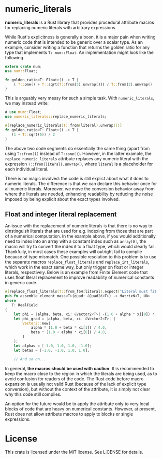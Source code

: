 numeric_literals
================

**numeric_literals** is a Rust library that provides procedural attribute macros for replacing
numeric literals with arbitrary expressions.

While Rust's explicitness is generally a boon, it is a major pain when writing numeric
code that is intended to be generic over a scalar type. As an example, consider
writing a function that returns the golden ratio for any type that implements `T: num::Float`.
An implementation might look like the following.

```rust
extern crate num;
use num::Float;

fn golden_ratio<T: Float>() -> T {
    ( T::one() + T::sqrt(T::from(5).unwrap())) / T::from(2).unwrap()
}
```

This is arguably very messy for such a simple task. With `numeric_literals`, we may
instead write:

```rust
# use num::Float;
use numeric_literals::replace_numeric_literals;

#[replace_numeric_literals(T::from(literal).unwrap())]
fn golden_ratio<T: Float>() -> T {
   (1 + T::sqrt(5)) / 2
}
```

The above two code segments do essentially the same thing
(apart from using `T::from(1)` instead of `T::one()`). However, in the latter example,
the `replace_numeric_literals` attribute replaces any numeric literal with the expression
`T::from(literal).unwrap()`, where `literal` is a placeholder for each individual literal.

There is no magic involved: the code is still explict about what it does to numeric literals.
The difference is that we can declare this behavior once for all numeric literals. Moreover,
we move the conversion behavior away from where the literals are needed, enhancing readability
by reducing the noise imposed by being explicit about the exact types involved.

Float and integer literal replacement
-------------------------------------

An issue with the replacement of numeric literals is that there is no way to dinstinguish
literals that are used for e.g. indexing from those that are part of a numerical computation.
In the example above, if you would additionally need to index into an array with a constant index
such as `array[0]`, the macro will try to convert the index `0` to a float type, which
would clearly fail. Thankfully, in most cases these examples will outright fail to compile
because of type mismatch. One possible resolution to this problem is to use the separate
macros `replace_float_literals` and `replace_int_literals`, which work in the exact same way,
but only trigger on float or integer literals, respectively. Below is an example from
Finite Element code that uses float literal replacement to improve readability of numerical
constants in generic code.

```rust
#[replace_float_literals(T::from_f64(literal).expect("Literal must fit in T"))]
pub fn assemble_element_mass<T>(quad: &Quad2d<T>) -> MatrixN<T, U8>
where
   T: RealField
{
    let phi = |alpha, beta, xi: &Vector2<T>| -(1.0 + alpha * xi[0]) * (1.0 + beta * xi[1]) / 4.0;
    let phi_grad = |alpha, beta, xi: &Vector2<T>| {
        Vector2::new(
            alpha * (1.0 + beta * xi[1]) / 4.0,
            beta * (1.0 + alpha * xi[0]) / 4.0,
        )
    };
    let alphas = [-1.0, 1.0, 1.0, -1.0];
    let betas = [-1.0, -1.0, 1.0, 1.0];

    // And so on...
```

In general, **the macros should be used with caution**. It is recommended to keep the macro close to
the region in which the literals are being used, as to avoid confusion for readers of the code.
The Rust code before macro expansion is usually not valid Rust (because of the lack of explicit
type conversion), but without the context of the attribute, it is simply not clear why this
code still compiles.

An option for the future would be to apply the attribute only to very local blocks of code that
are heavy on numerical constants. However, at present, Rust does not allow attribute macros
to apply to blocks or single expressions.

License
=======

This crate is licensed under the MIT license. See LICENSE for details.
